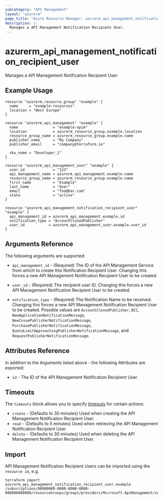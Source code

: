 ```yaml
---
subcategory: "API Management"
layout: "azurerm"
page_title: "Azure Resource Manager: azurerm_api_management_notification_recipient_user"
description: |-
  Manages a API Management Notification Recipient User.
---
```


# azurerm_api_management_notification_recipient_user

Manages a API Management Notification Recipient User.

## Example Usage

```hcl
resource "azurerm_resource_group" "example" {
  name     = "example-resources"
  location = "West Europe"
}

resource "azurerm_api_management" "example" {
  name                = "example-apim"
  location            = azurerm_resource_group.example.location
  resource_group_name = azurerm_resource_group.example.name
  publisher_name      = "My Company"
  publisher_email     = "company@terraform.io"

  sku_name = "Developer_1"
}

resource "azurerm_api_management_user" "example" {
  user_id             = "123"
  api_management_name = azurerm_api_management.example.name
  resource_group_name = azurerm_resource_group.example.name
  first_name          = "Example"
  last_name           = "User"
  email               = "foo@bar.com"
  state               = "active"
}

resource "azurerm_api_management_notification_recipient_user" "example" {
  api_management_id = azurerm_api_management.example.id
  notification_type = "AccountClosedPublisher"
  user_id           = azurerm_api_management_user.example.user_id
}
```

## Arguments Reference

The following arguments are supported:

* `api_management_id` - (Required) The ID of the API Management Service from which to create this Notification Recipient User. Changing this forces a new API Management Notification Recipient User to be created.

* `user_id` - (Required) The recipient user ID. Changing this forces a new API Management Notification Recipient User to be created.

* `notification_type` - (Required) The Notification Name to be received. Changing this forces a new API Management Notification Recipient User to be created. Possible values are `AccountClosedPublisher`, `BCC`, `NewApplicationNotificationMessage`, `NewIssuePublisherNotificationMessage`, `PurchasePublisherNotificationMessage`, `QuotaLimitApproachingPublisherNotificationMessage`, and `RequestPublisherNotificationMessage`.

## Attributes Reference

In addition to the Arguments listed above - the following Attributes are exported: 

* `id` - The ID of the API Management Notification Recipient User.

## Timeouts

The `timeouts` block allows you to specify [timeouts](https://www.terraform.io/docs/configuration/resources.html#timeouts) for certain actions:

* `create` - (Defaults to 30 minutes) Used when creating the API Management Notification Recipient User.
* `read` - (Defaults to 5 minutes) Used when retrieving the API Management Notification Recipient User.
* `delete` - (Defaults to 30 minutes) Used when deleting the API Management Notification Recipient User.

## Import

API Management Notification Recipient Users can be imported using the `resource id`, e.g.

```shell
terraform import azurerm_api_management_notification_recipient_user.example /subscriptions/00000000-0000-0000-0000-000000000000/resourceGroups/group1/providers/Microsoft.ApiManagement/service/service1/notifications/notificationName1/recipientUsers/userid1
```

